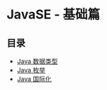 # JavaSE - 基础篇

## 目录

* [Java 数据类型](java-datatype.html)
* [Java 枚举](java-enum.html)
* [Java 国际化](java-locale.html)
